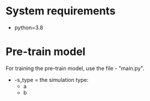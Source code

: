# System requirements
* python=3.8

#  Pre-train model
For training the pre-train model, use the file - "main.py".
* -s_type = the simulation type:
  * a
  * b
  
